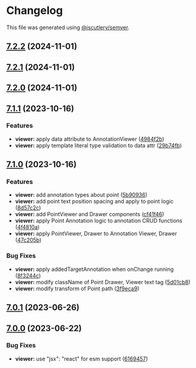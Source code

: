 # Changelog

This file was generated using [@jscutlery/semver](https://github.com/jscutlery/semver).

## [7.2.2](https://github.com/lunit-io/insight-viewer/compare/@lunit/insight-viewer@7.2.1...@lunit/insight-viewer@7.2.2) (2024-11-01)

## [7.2.1](https://github.com/lunit-io/insight-viewer/compare/@lunit/insight-viewer@7.2.0...@lunit/insight-viewer@7.2.1) (2024-11-01)

## [7.2.0](https://github.com/lunit-io/insight-viewer/compare/@lunit/insight-viewer@7.1.1...@lunit/insight-viewer@7.2.0) (2024-11-01)

## [7.1.1](https://github.com/lunit-io/insight-viewer/compare/@lunit/insight-viewer@7.1.0...@lunit/insight-viewer@7.1.1) (2023-10-16)


### Features

* **viewer:** apply data attribute to AnnotationViewer ([4984f2b](https://github.com/lunit-io/insight-viewer/commit/4984f2bf5a63f6266244fa9f176fe5962d9f754f))
* **viewer:** apply template literal type validation to data attr ([29b74fb](https://github.com/lunit-io/insight-viewer/commit/29b74fb5d50bd3e16d0850cbe52b9560bcfcc329))

## [7.1.0](https://github.com/lunit-io/insight-viewer/compare/@lunit/insight-viewer@7.0.1...@lunit/insight-viewer@7.1.0) (2023-10-16)


### Features

* **viewer:** add annotation types about point ([5b90936](https://github.com/lunit-io/insight-viewer/commit/5b90936d69202e52e8a5227c393192cd4dcdce39))
* **viewer:** add point text position spacing and apply to point logic ([8d57c2c](https://github.com/lunit-io/insight-viewer/commit/8d57c2c70b6f1bc2073037f7bb101126c7b6bdad))
* **viewer:** add PointViewer and Drawer components ([cf41f46](https://github.com/lunit-io/insight-viewer/commit/cf41f46ff2d2f4ea63e2b849b17b043715cf70e4))
* **viewer:** apply Point Annotation logic to annotation CRUD functions ([4f4810a](https://github.com/lunit-io/insight-viewer/commit/4f4810ac5b17cf5e192bdd26d952a6fc34b67216))
* **viewer:** apply PointViewer, Drawer to Annotation Viewer, Drawer ([47c205b](https://github.com/lunit-io/insight-viewer/commit/47c205b468675a7ad0dede50b1d3d1812d36bb4f))


### Bug Fixes

* **viewer:** apply addedTargetAnnotation when onChange running ([8f3244c](https://github.com/lunit-io/insight-viewer/commit/8f3244c9e574a0470bf3324d200d1982b46bffe4))
* **viewer:** modify className of Point Drawer, Viewer text tag ([5d01cb8](https://github.com/lunit-io/insight-viewer/commit/5d01cb83d0a054b58a8bb1e4a1a3fc301130ff21))
* **viewer:** modify transform of Point path ([3f9eca9](https://github.com/lunit-io/insight-viewer/commit/3f9eca9b94befd07dd5dab6dea1ea7642753ed11))

## [7.0.1](https://github.com/lunit-io/frontend-components/compare/@lunit/insight-viewer@7.0.0...@lunit/insight-viewer@7.0.1) (2023-06-26)

## [7.0.0](https://github.com/lunit-io/frontend-components/compare/@lunit/insight-viewer@6.2.1...@lunit/insight-viewer@7.0.0) (2023-06-22)

### Bug Fixes

- **viewer:** use "jsx": "react" for esm support ([6169457](https://github.com/lunit-io/frontend-components/commit/6169457e300164a99a13a42021aa199fef045440))
